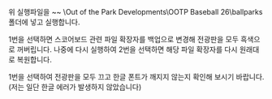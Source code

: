 위 실행파일을
~~ \Out of the Park Developments\OOTP Baseball 26\ballparks 폴더에 넣고 실행합니다.

1번을 선택하면 스코어보드 관련 파일 확장자를 백업으로 변경해 전광판을 모두 흑색으로 꺼버립니다.
나중에 다시 실행하여 2번을 선택하면 해당 파일 확장자를 다시 원래대로 복원합니다.

1번을 선택하여 전광판을 모두 끄고 한글 폰트가 깨지지 않는지 확인해 보시기 바랍니다.
(저는 일단 한글 에러가 발생하지 않았습니다)
